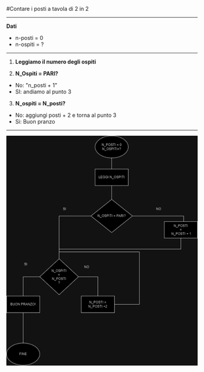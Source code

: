 #Contare i posti a tavola di 2 in 2

---

**Dati**
- n-posti = 0
- n-ospiti = ?

---

1. **Leggiamo il numero degli ospiti**

2. **N_Ospiti = PARI?**
- No: "n_posti + 1"
- SI:  andiamo al punto 3

3. **N_ospiti = N_posti?**
- No: aggiungi posti + 2 e torna al punto 3
- Si: Buon pranzo

---

![diagramma di flusso](img/image.png)